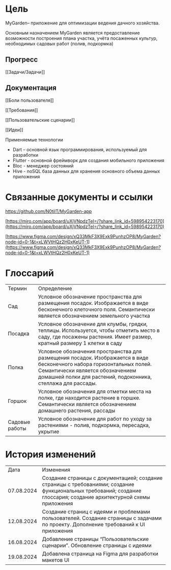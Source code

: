 # Цель

MyGarden– приложение для оптимизации ведения дачного хозяйства.

Основным назначением MyGarden является предоставление возможности построения плана участка, учёта посаженных культур, необходимых садовых работ (полив, подкормка)

## Прогресс

[[Задачи/Задачи]]

## Документация

[[Боли пользователя]]

[[Требования]]

[[Пользовательские сценарии]]

[[Идеи]]

  
Применяемые технологии  

- Dart – основной язык программирования, используемый для разработки
- Flutter - основной фреймворк для создания мобильного приложения
- Bloc - менеджер состояний
- Hive - noSQL база данных для хранения основного объема данных приложения

# Связанные документы и ссылки

https://github.com/N0tilT/MyGarden-app

  
  
[https://miro.com/app/board/uXjVNpdzTeI=/?share_link_id=598954223170](https://miro.com/app/board/uXjVNpdzTeI=/?share_link_id=598954223170)  
  
  
[https://www.figma.com/design/xQ33MkF3X9Exk9PunhzOP8/MyGarden?node-id=0-1&t=xLWVtHQz2H0xKeUT-1](https://www.figma.com/design/xQ33MkF3X9Exk9PunhzOP8/MyGarden?node-id=0-1&t=xLWVtHQz2H0xKeUT-1)

# Глоссарий

|   |   |
|---|---|
|Термин|Определение|
|Сад|Условное обозначение пространства для размещения посадок. Изображается в виде бесконечного клеточного поля. Семантически является обозначением земельного участка|
|Посадка|Условное обозначение для клумбы, грядки, теплицы. Используется, чтобы отметить место в саду, где посажены растения. Имеет размер, кратный размеру 1 клетки в саду|
|Полка|Условное обозначения пространства для размещения посадок. Изображается в виде бесконечного набора горизонтальных полей. Семантически является обозначением домашней полки для растений, подоконника, стеллажа для рассады.|
|Горшок|Условное обозначения для отметки места на полке, где находится растение в горшке. Семантически является обозначением домашнего растения, рассады|
|Садовые работы|Условное обозначение для работ по уходу за растениями - полив, подкормка, пересадка, укрытие|

# История изменений

|   |   |
|---|---|
|Дата|Изменения|
|07.08.2024|Создание страницы с документацией; cоздание страницы с требованиями; cоздание функциональных требований; cоздание глоссария; создание архитектурной схемы приложения|
|12.08.2024|Создание страниц с идеями и проблемами пользователей. Создание страницы с задачами по проекту. Дополнение требований к UI приложения|
|16.08.2024|Добавление страницы “Пользовательские сценарии”. Обновление страницы с идеями|
|19.08.2024|Добавлена страница на Figma для разработки макетов UI|
